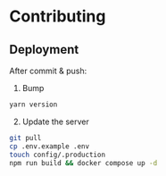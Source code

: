 # Contributing

## Deployment

After commit & push:

1. Bump

  ```sh
  yarn version
  ```

2. Update the server

  ```sh
  git pull
  cp .env.example .env
  touch config/.production
  npm run build && docker compose up -d
  ```

